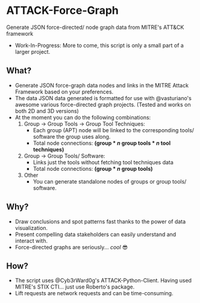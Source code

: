 # ATTACK-Force-Graph
Generate JSON force-directed/ node graph data from MITRE's ATT&CK framework
- Work-In-Progress: More to come, this script is only a small part of a larger project.

## What?
- Generate JSON force-graph data nodes and links in the MITRE Attack Framework based on your preferences.
- The data JSON data generated is formatted for use with @vasturiano's awesome various force-directed graph projects. (Tested and works on both 2D and 3D versions)
- At the moment you can do the following combinations:
    1. Group -> Group Tools -> Group Tool Techniques: 
        - Each group (APT) node will be linked to the corresponding tools/ software the group uses along.
        - Total node connections: **(group * *n* group tools * *n* tool techniques)**
    2. Group -> Group Tools/ Software:
        - Links just the tools without fetching tool techniques data
        - Total node connections: **(group * *n* group tools)**
    3. Other
        - You can generate standalone nodes of groups or group tools/ software.

## Why?
- Draw conclusions and spot patterns fast thanks to the power of data visualization. 
- Present compelling data stakeholders can easily understand and interact with. 
- Force-directed graphs are seriously... *cool* :sunglasses: 

## How?
- The script uses @Cyb3rWard0g's ATTACK-Python-Client. Having used MITRE's STIX CTI... just use Roberto's package. 
- Lift requests are network requests and can be time-consuming.

